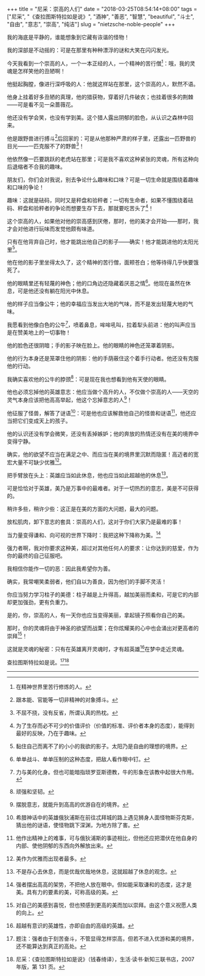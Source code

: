 +++
title = "尼采：崇高的人们"
date = "2018-03-25T08:54:14+08:00"
tags = ["尼采", "《查拉图斯特拉如是说》", "酒神", "善恶", "智慧", "beautiful", "斗士", "自由", "意志", "崇高", "纯洁"]
slug = "nietzsche-noble-people"
+++

我的海底是平静的，谁能想象到它藏有诙谐的怪物！

我的深部是不动摇的：可是在那里有种种漂浮的谜和大笑在闪闪发光。

今天我看到一个崇高的人，一个一本正经的人，一个精神的苦行僧[^1]：哦，我的灵魂是怎样笑他的丑陋啊！

他挺起胸膛，像进行深呼吸的人：他就这样站在那里，这个崇高的人，默然不语。

他身上挂着好多丑陋的真理，他的猎获物，穿着好几件破衣；也挂着很多的荆棘——可是看不见一朵蔷薇花。

他还没有学会笑，也没有学到美。这个猎人露出阴郁的脸色，从认识之森林中回来。

他是跟野兽进行搏斗[^2]后回家的：可是从他那种严肃的样子里，还露出一匹野兽的目光——一匹克服不了的野兽[^3]！

他依然像一匹要跳跃的老虎站在那里；可是我不喜欢这种紧张的灵魂，所有这种向后退缩者不合我的趣味。

朋友们，你们会对我说，别去争论什么趣味和口味？可是一切生命就是围绕着趣味和口味的争论！

趣味：这就是砝码，同时又是秤盘和验秤者；一切有生命者，如果不懂围绕着砝码、秤盘和验秤者的争论而想要生存下去，那就要吃苦头了[^4]！

这个崇高的人，如果他对他的崇高感到厌倦，那时，他的美才会开始——那时，我才会对他进行玩味而发觉他颇有味道。

只有在他背弃自己时，他才能跳出他自己的影子——确实！他才能跳进他的太阳光里[^5]。

他在他的影子里坐得太久了，这个精神的苦行僧，面颊苍白；他等待得几乎快要饿死了。

他的眼睛里还有轻蔑的神色；他的口角边还隐藏着厌恶之情[^6]。他现在虽然在休息，可是他还没有躺在阳光中休息。

他的样子应当像公牛；他的幸福应当发出大地的气味，而不是发出轻蔑大地的气味。

我愿看到他像白色的公牛[^7]，喷着鼻息，哞哞吼叫，拉着犁头前进：他的叫声应当是在赞美地上的一切事物！

他的脸色还很阴暗；手的影子映在脸上。他的眼睛的神色还笼罩着阴影。

他的行为本身还是笼罩住他的阴影：他的手荫蔽住这个着手行动者。他还没有克服他的行动。

我确实喜欢他的公牛的脖颈[^8]：可是现在我也想看到他有天使的眼睛。

他也必须忘掉他的英雄意志：他应当做个高升的人，不仅做个崇高的人——天空的灵气本身应该把他高高举起，他这个忘掉意志的人[^9]！

他征服了怪兽，解答了谜语[^10]：可是他也应该解救他自己的怪兽和谜语[^11]，他还应当把它们变成天上的孩子。

他的认识还没有学会微笑，还没有丢掉嫉妒；他的奔放的热情还没有在美的境界中变得宁静。

确实，他的欲望不应当在满足之中、而应当在美的境界里沉默而隐匿！高迈者的宽宏大量不可缺少优雅[^12]。

把手臂放在头上：英雄应当如此休息，他也应当如此超越他的休息[^13]。

可是恰恰对于英雄，美乃是万事中的最难者。对于一切热烈的意志，美是不可获得的。

稍许多些，稍许少些：这正是在美的方面的大问题，最大的问题。

放松肌肉，卸下意志的套具：崇高的人们，这对于你们大家乃是最难的事！

当力量变得谦和、向可视的世界下降时：我把这种下降称为美。[^14]

强力者啊，我对你要求这种美，超过对其他任何人的要求：让你达到的慈爱，作为你的最终的自己征服吧。

我相信你能作一切的恶：因此我希望你为善。

确实，我常嘲笑柔弱者，他们自以为善良，因为他们的手脚不灵活！

你应当努力学习柱子的美德：柱子越是上升得高，越加美丽而柔和，可是它的内部却更加强劲，更有负重力。

是的，你，崇高的人，有一天你也应当变得美丽，拿起镜子照看你自己的美。

那时，你的灵魂将由于神圣的欲望而战栗；在你炫耀美的心中也会涌出对更高者的崇拜[^15]！

这就是灵魂的秘密：只有在英雄离开灵魂时，才有超英雄[^16]在梦中走近灵魂。

查拉图斯特拉如是说。[^17][^18]

---

[^1]: 在精神世界里苦行修炼的人。
[^2]: 跟本能、官能等一切非精神的对象搏斗。
[^3]: 不屈不挠，没有反省，所谓认真的热枕。
[^4]: 为了生存而必不可少的价值评价（价值的标准、评价者本身的态度），能得到最好的反映，乃在于趣味。
[^5]: 黏住自己而离不了的小小的我欲的影子。太阳乃是自由的理想的境界。
[^6]: 单单战斗、单单压制的这种态度，把敌人看作眼中钉。
[^7]: 力与美的化身。但也可能暗指琐罗亚斯德教，牛的形象在该教中起很大作用。
[^8]: 顽强和坚韧。
[^9]: 摆脱意志，就能升到高高的优游自在的境界。
[^10]: 希腊神话中的英雄俄狄浦斯在前往忒拜城的路上遇见狮身人面怪物斯芬克斯，猜出他的谜语，使怪物跳下深渊，为地方除了害。
[^11]: 他作出精神上的难事，可与俄狄浦斯的事迹相比，但他还应把潜伏在他自身的内部、使他阴郁的东西向外解放出来。
[^12]: 美作为优雅而出现者最多。
[^13]: 不是存心去休息，而是优哉优哉地休息，这就超越了休息的观念。
[^14]: 强者摆出高高的架势，不把他人放在眼中。但如能采取谦和的态度，这才是美。具有力的要素的美，可称高级的美。
[^15]: 对自己的美感到喜悦，但也预感到更高的美而加以崇拜。由这个意义祝愿人类的向上。
[^16]: 超越有意识的英雄性，亦即自由的高级的英雄。
[^17]: 题注：强者由于刻苦奋斗，不管显得怎样崇高，但若不进入优游和美的境界，还不能算达到真正的高处。
[^18]: 尼采：《查拉图斯特拉如是说》（钱春绮译），生活·读书·新知三联书店，2007 年版，第 131 页。
